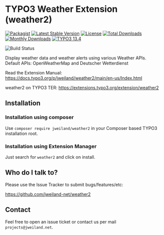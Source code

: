 # TYPO3 Weather Extension (weather2)

[![Packagist][packagist-logo-stable]][extension-packagist-url]
[![Latest Stable Version][extension-build-shield]][extension-ter-url]
[![License][LICENSE_BADGE]][extension-packagist-url]
[![Total Downloads][extension-downloads-badge]][extension-packagist-url]
[![Monthly Downloads][extension-monthly-downloads]][extension-packagist-url]
[![TYPO3 13.4][TYPO3-shield]][TYPO3-13-url]

![Build Status][extension-ci-shield]

Display weather data and weather alerts using various Weather APIs.
Default APIs: OpenWeatherMap and Deutscher Wetterdienst

Read the Extension Manual: https://docs.typo3.org/p/jweiland/weather2/main/en-us/Index.html

weather2 on TYPO3 TER: https://extensions.typo3.org/extension/weather2

## Installation

### Installation using composer

Use `composer require jweiland/weather2` in your Composer based TYPO3
installation root.

### Installation using Extension Manager

Just search for `weather2` and click on install.

## Who do I talk to?

Please use the Issue Tracker to submit bugs/features/etc:

https://github.com/jweiland-net/weather2

## Contact

Feel free to open an issue ticket or contact us
per mail `projects@jweiland.net`.

<!-- MARKDOWN LINKS & IMAGES -->

[extension-build-shield]: https://poser.pugx.org/jweiland/weather2/v/stable.svg?style=for-the-badge

[extension-ci-shield]: https://github.com/jweiland-net/weather2/actions/workflows/ci.yml/badge.svg

[extension-downloads-badge]: https://poser.pugx.org/jweiland/weather2/d/total.svg?style=for-the-badge

[extension-monthly-downloads]: https://poser.pugx.org/jweiland/weather2/d/monthly?style=for-the-badge

[extension-ter-url]: https://extensions.typo3.org/extension/weather2/

[extension-packagist-url]: https://packagist.org/packages/jweiland/weather2/

[packagist-logo-stable]: https://img.shields.io/badge/--grey.svg?style=for-the-badge&logo=packagist&logoColor=white

[TYPO3-13-url]: https://get.typo3.org/version/13

[TYPO3-shield]: https://img.shields.io/badge/TYPO3-13.4-green.svg?style=for-the-badge&logo=typo3

[LICENSE_BADGE]: https://img.shields.io/github/license/jweiland-net/weather2?label=license&style=for-the-badge
